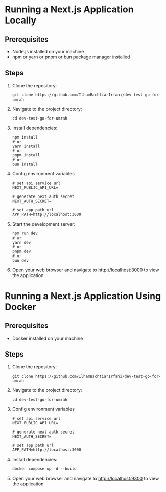 # Running a Next.js Application Locally

## Prerequisites
- Node.js installed on your machine
- npm or yarn or pnpm or bun package manager installed

## Steps
1. Clone the repository:
   ```
   git clone https://github.com/IlhamBachtiarIrfani/dev-test-go-for-umrah
   ```

2. Navigate to the project directory:
   ```
   cd dev-test-go-for-umrah
   ```

3. Install dependencies:
   ```
   npm install
   # or
   yarn install
   # or
   pnpm install
   # or
   bun install
   ```

4. Config environment variables
   ```
   # set api service url
   NEXT_PUBLIC_API_URL=

   # generate next auth secret
   NEXT_AUTH_SECRET=

   # set app path url
   APP_PATH=http://localhost:3000
   ```


5. Start the development server:
   ```
   npm run dev
   # or
   yarn dev
   # or
   pnpm dev
   # or
   bun dev
   ```

6. Open your web browser and navigate to [http://localhost:3000](http://localhost:3000) to view the application.

# Running a Next.js Application Using Docker

## Prerequisites
- Docker installed on your machine

## Steps
1. Clone the repository:
   ```
   git clone https://github.com/IlhamBachtiarIrfani/dev-test-go-for-umrah
   ```

2. Navigate to the project directory:
   ```
   cd dev-test-go-for-umrah
   ```

3. Config environment variables
   ```
   # set api service url
   NEXT_PUBLIC_API_URL=

   # generate next auth secret
   NEXT_AUTH_SECRET=

   # set app path url
   APP_PATH=http://localhost:3000
   ```

4. Install dependencies:
   ```
   docker compose up -d --build
   ```

5. Open your web browser and navigate to [http://localhost:9300](http://localhost:9300) to view the application.
